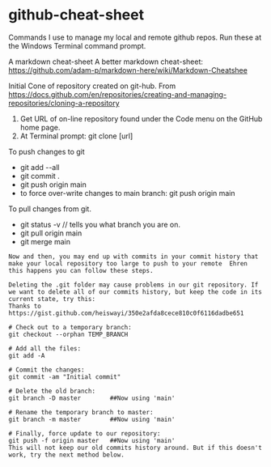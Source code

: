 # github-cheat-sheet
Commands I use to manage my local and remote github repos.  Run these at the Windows Terminal command prompt. 

A markdown cheat-sheet A better markdown cheat-sheet: https://github.com/adam-p/markdown-here/wiki/Markdown-Cheatshee


Initial Cone of repository created on git-hub.  From https://docs.github.com/en/repositories/creating-and-managing-repositories/cloning-a-repository
1. Get URL of on-line  repository found under the Code menu on the GitHub home page. 
2. At Terminal prompt: git clone [url]

To push changes to git
* git add --all
* git commit .
* git push origin main
* to force over-write changes to main branch: git push origin main

To pull changes from git. 
* git status -v // tells you what branch you are on.
* git pull origin main
* git merge main

```
Now and then, you may end up with commits in your commit history that make your local repository too large to push to your remote  Ehren this happens you can follow these steps.

Deleting the .git folder may cause problems in our git repository. If we want to delete all of our commits history, but keep the code in its current state, try this:
Thanks to https://gist.github.com/heiswayi/350e2afda8cece810c0f6116dadbe651

# Check out to a temporary branch:
git checkout --orphan TEMP_BRANCH

# Add all the files:
git add -A

# Commit the changes:
git commit -am "Initial commit"

# Delete the old branch:
git branch -D master        ##Now using 'main'

# Rename the temporary branch to master:
git branch -m master        ##Now using 'main'

# Finally, force update to our repository:
git push -f origin master   ##Now using 'main'
This will not keep our old commits history around. But if this doesn't work, try the next method below.
```
